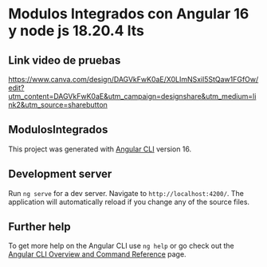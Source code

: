 # Modulos Integrados con Angular 16 y node js 18.20.4 lts

## Link video de pruebas

https://www.canva.com/design/DAGVkFwK0aE/X0LImNSxil5StQaw1FGfOw/edit?utm_content=DAGVkFwK0aE&utm_campaign=designshare&utm_medium=link2&utm_source=sharebutton

## ModulosIntegrados

This project was generated with [Angular CLI](https://github.com/angular/angular-cli) version 16.

## Development server

Run `ng serve` for a dev server. Navigate to `http://localhost:4200/`. The application will automatically reload if you change any of the source files.

## Further help

To get more help on the Angular CLI use `ng help` or go check out the [Angular CLI Overview and Command Reference](https://angular.dev/tools/cli) page.
